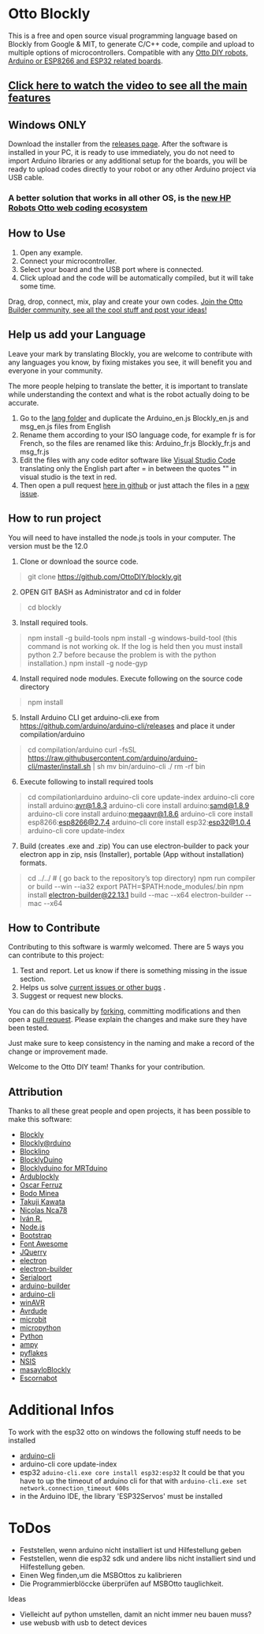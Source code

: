 # Otto Blockly

This is a free and open source visual programming language based on Blockly from Google & MIT, to generate C/C++ code, 
compile and upload to multiple options of microcontrollers. Compatible with any 
[Otto DIY robots, Arduino or ESP8266 and ESP32 related boards](https://www.ottodiy.com/software). 

## [Click here to watch the video to see all the main features](https://youtu.be/chcWxh4Co_c)

## Windows ONLY

Download the installer from the [releases page](https://github.com/OttoDIY/blockly/releases). After the software is 
installed in your PC, it is ready to use immediately, you do not need to import Arduino libraries or any additional 
setup for the boards, you will be ready to upload codes directly to your robot or any other Arduino project via USB cable.

### A better solution that works in all other OS, is the [new HP Robots Otto web coding ecosystem](https://hprobots.com/otto-robot/code/) 

## How to Use

1. Open any example.
2. Connect your microcontroller.
3. Select your board and the USB port where is connected.
4. Click upload and the code will be automatically compiled, but it will take some time.

Drag, drop, connect, mix, play and create your own codes. 
[Join the Otto Builder community, see all the cool stuff and post your ideas!](https://www.ottodiy.com/community) 

## Help us add your Language

Leave your mark by translating Blockly, you are welcome to contribute with any languages you know, by fixing mistakes you see, it will 
benefit you and everyone in your community.

The more people helping to translate the better, it is important to translate while understanding the context and what 
is the robot actually doing to be accurate.

1. Go to the [lang folder](https://github.com/OttoDIY/blockly/tree/master/www/lang) and duplicate the Arduino_en.js 
Blockly_en.js and msg_en.js files from English
2. Rename them according to your ISO language code, for example fr is for French, so the files are renamed like this:
Arduino_fr.js Blockly_fr.js and msg_fr.js  
3. Edit the files with any code editor software like [Visual Studio Code](https://code.visualstudio.com/) translating 
only the English part after = in between the quotes "" in visual studio is the text in red.
4. Then open a pull request [here in github](https://github.com/OttoDIY/blockly/pulls) or just attach the files in a
[new issue](https://github.com/OttoDIY/blockly/issues).

## How to run project
You will need to have installed the node.js tools in your computer. The version must be the 12.0

1. Clone or download the source code.
> git clone https://github.com/OttoDIY/blockly.git
2. OPEN GIT BASH as Administrator and cd in folder
> cd blockly
3. Install required tools.
> npm install -g build-tools
>npm install -g windows-build-tool 
	(this command is not working ok. If the log is held then you must install python 2.7 before because the problem is with the python installation.)
> npm install -g node-gyp
4. Install required node modules. Execute following on the source code directory
> npm install
5. Install Arduino CLI
get arduino-cli.exe from https://github.com/arduino/arduino-cli/releases 
and place it under compilation/arduino
>cd compilation/arduino
curl -fsSL https://raw.githubusercontent.com/arduino/arduino-cli/master/install.sh | sh
mv bin/arduino-cli ./
rm -rf bin
6. Execute following to install required tools
>cd compilation\arduino
>arduino-cli core update-index
>arduino-cli core install arduino:avr@1.8.3
>arduino-cli core install arduino:samd@1.8.9
>arduino-cli core install arduino:megaavr@1.8.6
>arduino-cli core install esp8266:esp8266@2.7.4
>arduino-cli core install esp32:esp32@1.0.4
>arduino-cli core update-index
7. Build (creates .exe and .zip)
You can use electron-builder to pack your electron app in zip, nsis (Installer), portable (App without installation) formats.
>cd ../../     #  ( go back to the repository’s top directory)
> npm run compiler
or
> build --win --ia32
>export PATH=$PATH:node_modules/.bin
npm install electron-builder@22.13.1
>build --mac --x64
>electron-builder --mac --x64

## How to Contribute

Contributing to this software is warmly welcomed. There are 5 ways you can contribute to this project:
1. Test and report. Let us know if there is something missing in the issue section.
2. Helps us solve [current issues or other bugs](https://github.com/OttoDIY/blockly/issues) .
3. Suggest or request new blocks.

You can do this basically by [forking](https://help.github.com/en/articles/fork-a-repo), committing modifications and 
then open a [pull request](https://help.github.com/en/articles/about-pull-requests). Please explain the changes and
make sure they have been tested.

Just make sure to keep consistency in the naming and make a record of the change or improvement made.

Welcome to the Otto DIY team!
Thanks for your contribution.

## Attribution

Thanks to all these great people and open projects, it has been possible to make this software:

- [Blockly](https://developers.google.com/blockly)
- [Blockly@rduino](https://github.com/technologiescollege/Blockly-at-rduino)
- [Blocklino](https://github.com/fontainejp/blocklino/)
- [BlocklyDuino](https://github.com/BlocklyDuino/BlocklyDuino)
- [Blocklyduino for MRTduino](https://logix5.com/Blockyduino-para-MRTDuino/)
- [Ardublockly](https://github.com/carlosperate/ardublockly)
- [Oscar Ferruz](https://github.com/logix5)
- [Bodo Minea](https://github.com/BodoMinea)
- [Takuji Kawata](https://github.com/takujikawata-pr)
- [Nicolas Nca78](https://github.com/Nca78/Matrix_GFX)
- [Iván R.](https://github.com/IvanR3D)
- [Node.js](https://nodejs.org/)
- [Bootstrap](http://getbootstrap.com)
- [Font Awesome](http://fontawesome.io)
- [JQuerry](https://jquery.com)
- [electron](https://electronjs.org/)
- [electron-builder](https://github.com/electron-userland/electron-builder)
- [Serialport](https://github.com/node-serialport/node-serialport)
- [arduino-builder](https://github.com/arduino/arduino-builder)
- [arduino-cli](https://github.com/arduino/arduino-cli)
- [winAVR](https://sourceforge.net/projects/winavr)
- [Avrdude](http://www.nongnu.org/avrdude)
- [microbit](https://microbit.org/)
- [micropython](https://wiki.mchobby.be/index.php?title=MicroPython-Accueil)
- [Python](https://docs.python.org/)
- [ampy](https://github.com/pycampers/ampy)
- [pyflakes](https://github.com/PyCQA/pyflakes)
- [NSIS](https://sourceforge.net/projects/nsis)
- [masayloBlockly](https://github.com/agomezgar/masayloBlockly)
- [Escornabot](escornabot.com) 


# Additional Infos
To work with the esp32 otto on windows the following stuff needs to be installed
- [arduino-cli](https://docs.arduino.cc/arduino-cli/installation/#latest-release)
- arduino-cli core update-index
- esp32 ```aduino-cli.exe core install esp32:esp32``` It could be that you have to up the timeout of arduino cli for that with ```arduino-cli.exe set network.connection_timeout 600s```
- in the Arduino IDE, the library 'ESP32Servos' must be installed

# ToDos
- Feststellen, wenn arduino nicht installiert ist und Hilfestellung geben
- Feststellen, wenn die esp32 sdk und andere libs nicht installiert sind und Hilfestellung geben.
- Einen Weg finden,um die MSBOttos zu kalibrieren
- Die Programmierblöccke überprüfen auf MSBOtto tauglichkeit.

Ideas
- Vielleicht auf python umstellen, damit an nicht immer neu bauen muss?
- use webusb with usb to detect devices
